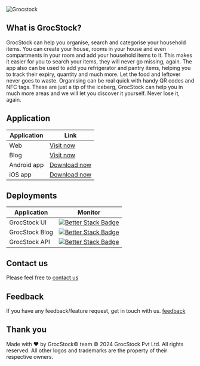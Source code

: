 ![Grocstock](https://grocstock.com.au/assets/images/logo.svg)
## What is GrocStock?
GrocStock can help you organise, search and categorise your household items. You can create your house, rooms in your house and even compartments in your room and add your household items to it. This makes it easier for you to search your items, they will never go missing, again. 
The app also can be used to add you refrigerator and pantry items, helping you to track their expiry, quantity and much more. Let the food and leftover never goes to waste. 
Organising can be real quick with handy QR codes and NFC tags.
These are just a tip of the iceberg, GrocStock can help you in much more areas and we will let you discover it yourself. 
Never lose it, again.

## Application
| Application | Link |
| ----------- | ----------- |
| Web | [Visit now](https://www.grocstock.com.au) |
| Blog| [Visit now](https://blogs.grocstock.com.au) |
| Android app | [Download now](https://play.google.com/store/apps/details?id=com.stirrupweb.grocstock&pli=1) |
| iOS app | [Download now](https://apps.apple.com/us/app/grocstock/id6449409672) |


## Deployments

| Application | Monitor |
| ----------- | ----------- |
| GrocStock UI | [![Better Stack Badge](https://uptime.betterstack.com/status-badges/v1/monitor/wv1b.svg)](https://uptime.betterstack.com/?utm_source=status_badge) |
| GrocStock Blog | [![Better Stack Badge](https://uptime.betterstack.com/status-badges/v1/monitor/13z4r.svg)](https://uptime.betterstack.com/?utm_source=status_badge) |
| GrocStock API | [![Better Stack Badge](https://uptime.betterstack.com/status-badges/v1/monitor/15gt4.svg)](https://uptime.betterstack.com/?utm_source=status_badge) |

## Contact us
Please feel free to [contact us](https://www.grocstock.com.au/contact)

## Feedback
If you have any feedback/feature request, get in touch with us. [feedback](https://www.grocstock.com.au/feedback)

## Thank you
Made with ❤️ by GrocStock© team
© 2024 GrocStock Pvt Ltd. All rights reserved. All other logos and trademarks are the property of their respective owners.
